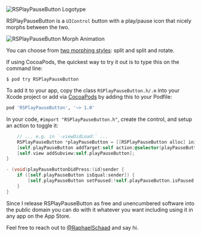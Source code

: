![RSPlayPauseButton Logotype](https://raw.githubusercontent.com/raphaelschaad/RSPlayPauseButton/master/Images/rsplaypausebutton-logotype.png)

RSPlayPauseButton is a `UIControl` button with a play/pause icon that nicely morphs between the two.

![RSPlayPauseButton Morph Animation](https://raw.githubusercontent.com/raphaelschaad/RSPlayPauseButton/master/Images/rsplaypausebutton-morph-animation.gif)

You can choose from [two morphing styles](http://vimeo.com/raphaelschaad/rsplaypausebutton): split and split and rotate.

If using CocoaPods, the quickest way to try it out is to type this on the command line:

```shell
$ pod try RSPlayPauseButton
```

To add it to your app, copy the class `RSPlayPauseButton.h/.m` into your Xcode project or add via [CocoaPods](http://cocoapods.org) by adding this to your Podfile:

```ruby
pod 'RSPlayPauseButton', '~> 1.0'
```

In your code, `#import "RSPlayPauseButton.h"`, create the control, and setup an action to toggle it:

```objective-c
	// ... e.g. in `-viewDidLoad:` ...
    RSPlayPauseButton *playPauseButton = [[RSPlayPauseButton alloc] init];
    [self.playPauseButton addTarget:self action:@selector(playPauseButtonDidPress:) forControlEvents:UIControlEventTouchUpInside];
    [self.view addSubview:self.playPauseButton];
}

- (void)playPauseButtonDidPress:(id)sender {
    if ([self.playPauseButton isEqual:sender]) {
        [self.playPauseButton setPaused:!self.playPauseButton.isPaused animated:YES];
    }
}
```

Since I release RSPlayPauseButton as free and unencumbered software into the public domain you can do with it whatever you want including using it in any app on the App Store.

Feel free to reach out to [@RaphaelSchaad](https://twitter.com/raphaelschaad) and say hi.
